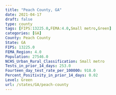 ```yaml
---
title: "Peach County, GA"
date: 2021-04-17
draft: false
type: county
tags: [FIPS:13225.0,FEMA:4.0,Small metro,Green]
categories: [GA]
County: Peach County
State: GA
FIPS: 13225.0
FEMA_Region: 4.0
Population: 27546.0
NCHS_Urban_Rural_Classification: Small metro
Tests_in_prior_14_days: 253.0
Fourteen_day_test_rate_per_100000: 918.0
Percent_Positivity_in_prior_14_days: 0.02
Level: Green
url: /states/GA/peach-county
---
```



